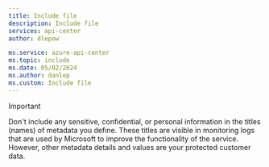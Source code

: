 ```yaml
---
title: Include file
description: Include file
services: api-center
author: dlepow

ms.service: azure-api-center
ms.topic: include
ms.date: 05/02/2024
ms.author: danlep
ms.custom: Include file
---
```

> [!IMPORTANT]
> Don't include any sensitive, confidential, or personal information in the titles (names) of metadata you define. These titles are visible in monitoring logs that are used by Microsoft to improve the functionality of the service. However, other metadata details and values are your protected customer data. 